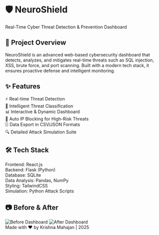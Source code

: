  <h1>🛡️ NeuroShield</h1>
    <p>Real-Time Cyber Threat Detection & Prevention Dashboard</p>
</header>

<section>
    <h2>📌 Project Overview</h2>
    <p>
        NeuroShield is an advanced web-based cybersecurity dashboard that detects, analyzes, and mitigates real-time threats such as SQL injection, XSS, brute force, and port scanning. 
        Built with a modern tech stack, it ensures proactive defense and intelligent monitoring.
    </p>
</section>

<section>
    <h2>✨ Features</h2>
    <div class="features">
        <div class="card">⚡ Real-time Threat Detection</div>
        <div class="card">🧠 Intelligent Threat Classification</div>
        <div class="card">📊 Interactive & Dynamic Dashboard</div>
        <div class="card">🚫 Auto IP Blocking for High-Risk Threats</div>
        <div class="card">🗄️ Data Export in CSV/JSON Formats</div>
        <div class="card">🔍 Detailed Attack Simulation Suite</div>
    </div>
</section>

<section>
    <h2>🛠 Tech Stack</h2>
    <div class="tech-stack">
        <div class="card">Frontend: React.js</div>
        <div class="card">Backend: Flask (Python)</div>
        <div class="card">Database: SQLite</div>
        <div class="card">Data Analysis: Pandas, NumPy</div>
        <div class="card">Styling: TailwindCSS</div>
        <div class="card">Simulation: Python Attack Scripts</div>
    </div>
</section>

<section>
    <h2>📷 Before & After</h2>
<div class="images">
    <img src="https://github.com/user-attachments/assets/c372b228-3664-452e-8107-a3df56908120" alt="Before Dashboard">
    <img src="https://github.com/user-attachments/assets/25b0b2f7-68ed-4910-b889-db2e5eb9ee8b" alt="After Dashboard">
</div>

</section>

<footer>
    Made with ❤️ by Krishna Mahajan | 2025
</footer>

</body>
</html>
